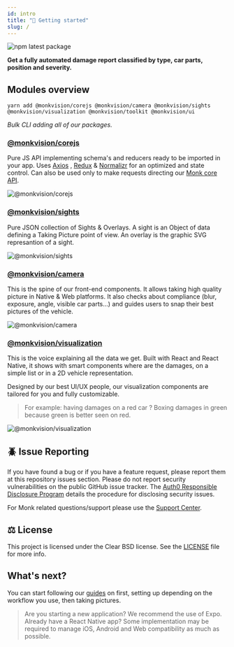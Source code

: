 ```yaml
---
id: intro
title: "🚀 Getting started"
slug: /
---
```


![npm latest package](https://img.shields.io/npm/v/@monkvision/camera/latest.svg)

**Get a fully automated damage report classified by type, car parts, position and severity.**

## Modules overview

```yarn
yarn add @monkvision/corejs @monkvision/camera @monkvision/sights @monkvision/visualization @monkvision/toolkit @monkvision/ui
```
_Bulk CLI adding all of our packages._

### [@monkvision/corejs](https://monkvision.github.io/monkjs/docs/js/api/inspections)
Pure JS API implementing schema's and reducers ready to be imported in your app.
Uses [Axios](https://axios-http.com/docs/res_schema)
, [Redux](https://redux-toolkit.js.org/api/createEntityAdapter#selector-functions)
& [Normalizr](https://github.com/paularmstrong/normalizr/blob/master/docs/api.md#denormalizeinput-schema-entities)
for an optimized and state control.
Can also be used only to make requests directing our
[Monk core API](https://api.monk.ai/v1/apidocs/).

![@monkvision/corejs](https://github.com/monkvision/monkjs/actions/workflows/corejs-analyze.yml/badge.svg)

### [@monkvision/sights](https://monkvision.github.io/monkjs/sights)
Pure JSON collection of Sights & Overlays. A sight is an Object of data defining a Taking Picture point of view. An overlay is the graphic SVG represantion of a sight.

![@monkvision/sights](https://github.com/monkvision/monkjs/actions/workflows/sights-analyze.yml/badge.svg)

### [@monkvision/camera](https://monkvision.github.io/monkjs/docs/js/api/components/capture)
This is the spine of our front-end components.
It allows taking high quality picture in Native & Web platforms.
It also checks about compliance (blur, exposure, angle, visible car parts...)
and guides users to snap their best pictures of the vehicle.

![@monkvision/camera](https://github.com/monkvision/monkjs/actions/workflows/camera-analyze.yml/badge.svg)

### [@monkvision/visualization](https://monkvision.github.io/monkjs/docs/js/api/components/damage-highlight)
This is the voice explaining all the data we get.
Built with React and React Native,
it shows with smart components where are the damages,
on a simple list or in a 2D vehicle representation.

Designed by our best UI/UX people, our visualization components are tailored for you and fully customizable.

> For example: having damages on a red car ? Boxing damages in green because green is better seen on red.

![@monkvision/visualization](https://github.com/monkvision/monkjs/actions/workflows/visualization-analyze.yml/badge.svg)

## 🪲 Issue Reporting

If you have found a bug or if you have a feature request, please report them at this repository issues section. Please do not report security vulnerabilities on the public GitHub issue tracker. The [Auth0 Responsible Disclosure Program](https://auth0.com/whitehat) details the procedure for disclosing security issues.

For Monk related questions/support please use the [Support Center](https://support.monkvision.ai).

## ⚖️ License

This project is licensed under the Clear BSD license. See the [LICENSE](/monkjs/license) file for more info.


## What's next?

You can start following our [guides](https://monkvision.github.io/monkjs/docs/js/guides/setting-up) on first, setting up depending on the workflow you use, then taking pictures.

> Are you starting a new application? We recommend the use of Expo.
> Already have a React Native app? Some implementation may be required
> to manage iOS, Android and Web compatibility as much as possible.
